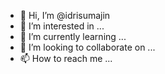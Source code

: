 - 👋 Hi, I’m @idrisumajin
- 👀 I’m interested in ...
- 🌱 I’m currently learning ...
- 💞️ I’m looking to collaborate on ...
- 📫 How to reach me ...

<!---
idrisumajin/idrisumajin is a ✨ special ✨ repository because its `README.md` (this file) appears on your GitHub profile.
You can click the Preview link to take a look at your changes.
--->
